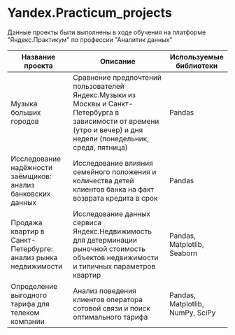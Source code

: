 # Yandex.Practicum_projects
Данные проекты были выполнены в ходе обучения на платформе "Яндекс.Практикум" по профессии "Аналитик данных" 

Название проекта |	Описание	| Используемые библиотеки
-----------------|------------|------------------------
Музыка больших городов |	Сравнение предпочтений пользователей Яндекс.Музыки из Москвы и Санкт-Петербурга в зависимости от времени (утро и вечер) и дня недели (понедельник, среда, пятница)	| Pandas
Исследование надёжности заёмщиков: анализ банковских данных | Исследование влияния семейного положения и количества детей клиентов банка на факт возврата кредита в срок | Pandas
Продажа квартир в Санкт-Петербурге: анализ рынка недвижимости | Исследование данных сервиса Яндекс.Недвижимость для детерминации рыночной стоимость объектов недвижимости и типичных параметров квартир | Pandas, Matplotlib, Seaborn
Определение выгодного тарифа для телеком компании | Анализ поведения клиентов оператора сотовой связи и поиск оптимального тарифа | Pandas, Matplotlib, NumPy, SciPy
